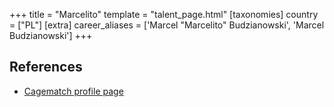 +++
title = "Marcelito"
template = "talent_page.html"
[taxonomies]
country = ["PL"]
[extra]
career_aliases = ['Marcel "Marcelito" Budzianowski', 'Marcel Budzianowski']
+++

## References

* [Cagematch profile page](https://www.cagematch.net/?id=2&nr=27414)
